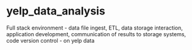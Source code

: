 # yelp_data_analysis
Full stack environment - data file ingest, ETL, data storage interaction, application development, communication of results to storage systems, code version control - on yelp data
